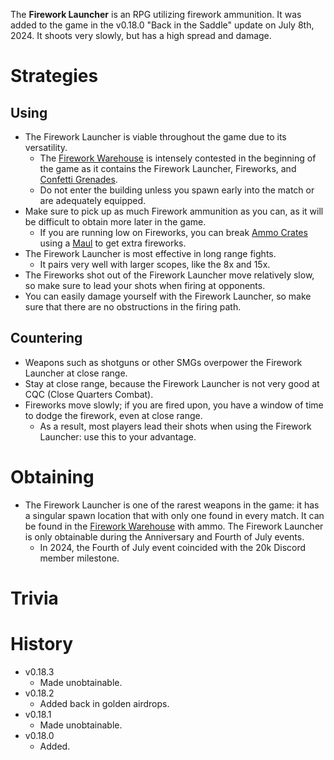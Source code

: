 <Stub/>
<Event/>

The **Firework Launcher** is an RPG utilizing firework ammunition. It was added to the game in the v0.18.0 "Back in the Saddle" update on July 8th, 2024. It shoots very slowly, but has a high spread and damage. 

# Strategies

## Using

- The Firework Launcher is viable throughout the game due to its versatility.
  - The [Firework Warehouse](/buildings/firework_warehouse) is intensely contested in the beginning of the game as it contains the Firework Launcher, Fireworks, and [Confetti Grenades](/weapons/throwables/confetti_grenade).
  - Do not enter the building unless you spawn early into the match or are adequately equipped.
- Make sure to pick up as much Firework ammunition as you can, as it will be difficult to obtain more later in the game.
  - If you are running low on Fireworks, you can break [Ammo Crates](/obstacles/ammo_crate) using a [Maul](/weapons/melee/maul) to get extra fireworks.
- The Firework Launcher is most effective in long range fights.
  - It pairs very well with larger scopes, like the 8x and 15x.
- The Fireworks shot out of the Firework Launcher move relatively slow, so make sure to lead your shots when firing at opponents.
- You can easily damage yourself with the Firework Launcher, so make sure that there are no obstructions in the firing path.

## Countering

- Weapons such as shotguns or other SMGs overpower the Firework Launcher at close range.
- Stay at close range, because the Firework Launcher is not very good at CQC (Close Quarters Combat).
- Fireworks move slowly; if you are fired upon, you have a window of time to dodge the firework, even at close range.
  - As a result, most players lead their shots when using the Firework Launcher: use this to your advantage.

# Obtaining

- The Firework Launcher is one of the rarest weapons in the game: it has a singular spawn location that with only one found in every match. It can be found in the [Firework Warehouse](/buildings/firework_warehouse) with ammo. The Firework Launcher is only obtainable during the Anniversary and Fourth of July events.
  - In 2024, the Fourth of July event coincided with the 20k Discord member milestone.

# Trivia

# History

- v0.18.3
  - Made unobtainable.
- v0.18.2
  - Added back in golden airdrops.
- v0.18.1
  - Made unobtainable.
- v0.18.0
  - Added.
